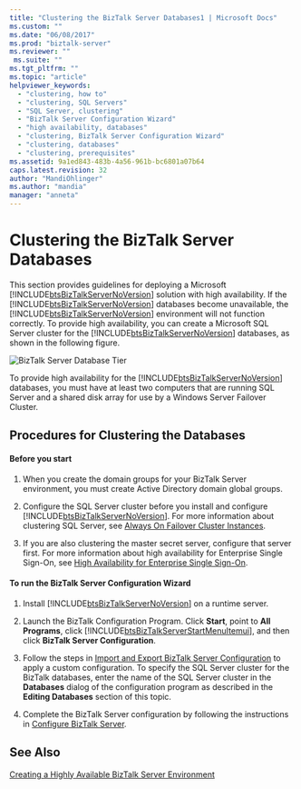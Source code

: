 ```yaml
---
title: "Clustering the BizTalk Server Databases1 | Microsoft Docs"
ms.custom: ""
ms.date: "06/08/2017"
ms.prod: "biztalk-server"
ms.reviewer: ""
 ms.suite: ""
ms.tgt_pltfrm: ""
ms.topic: "article"
helpviewer_keywords: 
  - "clustering, how to"
  - "clustering, SQL Servers"
  - "SQL Server, clustering"
  - "BizTalk Server Configuration Wizard"
  - "high availability, databases"
  - "clustering, BizTalk Server Configuration Wizard"
  - "clustering, databases"
  - "clustering, prerequisites"
ms.assetid: 9a1ed843-483b-4a56-961b-bc6801a07b64
caps.latest.revision: 32
author: "MandiOhlinger"
ms.author: "mandia"
manager: "anneta"
---
```

# Clustering the BizTalk Server Databases
This section provides guidelines for deploying a Microsoft [!INCLUDE[btsBizTalkServerNoVersion](../includes/btsbiztalkservernoversion-md.md)] solution with high availability. If the [!INCLUDE[btsBizTalkServerNoVersion](../includes/btsbiztalkservernoversion-md.md)] databases become unavailable, the [!INCLUDE[btsBizTalkServerNoVersion](../includes/btsbiztalkservernoversion-md.md)] environment will not function correctly. To provide high availability, you can create a Microsoft SQL Server cluster for the [!INCLUDE[btsBizTalkServerNoVersion](../includes/btsbiztalkservernoversion-md.md)] databases, as shown in the following figure.  
  
 ![BizTalk Server Database Tier](../core/media/tdi-highava-sqlcluster.gif "TDI_HighAva_SQLCluster")  
  
 To provide high availability for the [!INCLUDE[btsBizTalkServerNoVersion](../includes/btsbiztalkservernoversion-md.md)] databases, you must have at least two computers that are running SQL Server and a shared disk array for use by a  Windows Server Failover Cluster.  
  
## Procedures for Clustering the Databases  
  
#### Before you start  
  
1.  When you create the domain groups for your BizTalk Server environment, you must create Active Directory domain global groups.  
  
2.  Configure the SQL Server cluster before you install and configure [!INCLUDE[btsBizTalkServerNoVersion](../includes/btsbiztalkservernoversion-md.md)]. For more information about clustering SQL Server, see [Always On Failover Cluster Instances](https://technet.microsoft.com/library/ms189134.aspx).  
  
3.  If you are also clustering the master secret server, configure that server first. For more information about high availability for Enterprise Single Sign-On, see [High Availability for Enterprise Single Sign-On](../core/high-availability-for-enterprise-single-sign-on.md).  
  
#### To run the BizTalk Server Configuration Wizard  
  
1.  Install [!INCLUDE[btsBizTalkServerNoVersion](../includes/btsbiztalkservernoversion-md.md)] on a runtime server.  
  
2.  Launch the BizTalk Configuration Program. Click **Start**, point to **All Programs**, click [!INCLUDE[btsBizTalkServerStartMenuItemui](../includes/btsbiztalkserverstartmenuitemui-md.md)], and then click **BizTalk Server Configuration**.  
  
3.  Follow the steps in [Import and Export BizTalk Server Configuration](../install-and-config-guides/import-and-export-biztalk-server-configuration.md) to apply a custom configuration. To specify the SQL Server cluster for the BizTalk databases, enter the name of the SQL Server cluster in the **Databases** dialog of the configuration program as described in the **Editing Databases** section of this topic.  
  
4.  Complete the BizTalk Server configuration by following the instructions in [Configure BizTalk Server](../install-and-config-guides/configure-biztalk-server.md).  
  
## See Also  
 [Creating a Highly Available BizTalk Server Environment](../core/creating-a-highly-available-biztalk-server-environment.md)